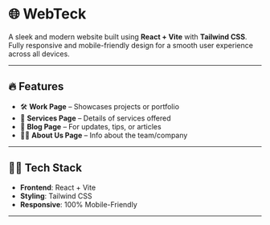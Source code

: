 # 🌐 WebTeck

A sleek and modern website built using **React + Vite** with **Tailwind CSS**.  
Fully responsive and mobile-friendly design for a smooth user experience across all devices.

---

## 🔥 Features

- 🛠️ **Work Page** – Showcases projects or portfolio
- 💼 **Services Page** – Details of services offered
- 📝 **Blog Page** – For updates, tips, or articles
- 🙋‍♀️ **About Us Page** – Info about the team/company

---

## 🧑‍💻 Tech Stack

- **Frontend**: React + Vite
- **Styling**: Tailwind CSS
- **Responsive**: 100% Mobile-Friendly

---
